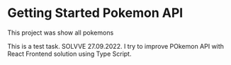 # Getting Started Pokemon API

This project was show all pokemons

This is a test task. SOLVVE 27.09.2022.
I try to improve POkemon API with React Frontend solution
using Type Script.